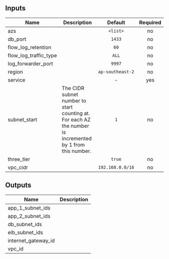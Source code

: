 
## Inputs

| Name | Description | Default | Required |
|------|-------------|:-----:|:-----:|
| azs |  | `<list>` | no |
| db_port |  | `1433` | no |
| flow_log_retention |  | `60` | no |
| flow_log_traffic_type |  | `ALL` | no |
| log_forwarder_port |  | `9997` | no |
| region |  | `ap-southeast-2` | no |
| service |  | - | yes |
| subnet_start | The CIDR subnet number to start counting at. For each AZ the number is incremented by 1 from this number. | `1` | no |
| three_tier |  | `true` | no |
| vpc_cidr |  | `192.168.0.0/16` | no |

## Outputs

| Name | Description |
|------|-------------|
| app_1_subnet_ids |  |
| app_2_subnet_ids |  |
| db_subnet_ids |  |
| elb_subnet_ids |  |
| internet_gateway_id |  |
| vpc_id |  |

